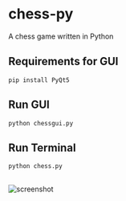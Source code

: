 # chess-py
A chess game written in Python


## Requirements for GUI
```pip install PyQt5```

## Run GUI
```python chessgui.py```
## Run Terminal
```python chess.py```
##
![screenshot](https://github.com/omer-g/chess-py/blob/master/other/screenshot.jpg)
